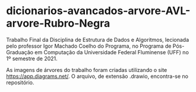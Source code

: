 # dicionarios-avancados-arvore-AVL-arvore-Rubro-Negra
Trabalho Final da Disciplina de Estrutura de Dados e Algoritmos, lecionada pelo professor Igor Machado Coelho do Programa, no Programa de Pós-Graduação em Computação da Universidade Federal Fluminense (UFF) no 1º semestre de 2021.

As imagens de árvores do trabalho foram criadas utilizando o site https://app.diagrams.net/. O arquivo, de extensão .drawio, encontra-se no repositório.
